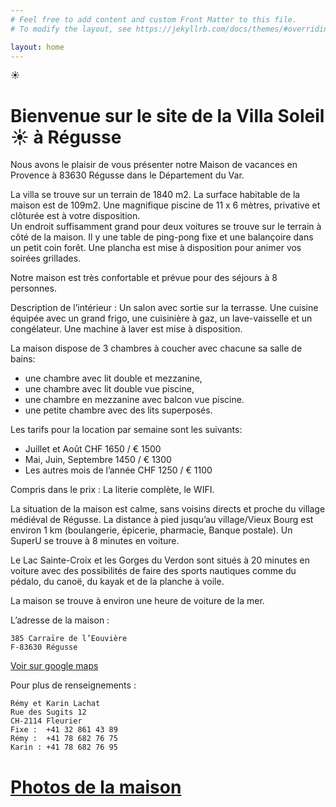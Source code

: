 ```yaml
---
# Feel free to add content and custom Front Matter to this file.
# To modify the layout, see https://jekyllrb.com/docs/themes/#overriding-theme-defaults

layout: home
---
```


☀️
# Bienvenue sur le site de la Villa Soleil ☀️ à Régusse

Nous avons le plaisir de vous présenter notre Maison de vacances en Provence à 83630 Régusse dans le Département du Var.

La villa se trouve sur un terrain de 1840 m2. 
La surface habitable de la maison est de 109m2. 
Une magnifique piscine de 11 x 6 mètres, privative et clôturée est à votre disposition.  
Un endroit suffisamment grand pour deux voitures se trouve sur le terrain à côté de la maison. Il y une table de ping-pong fixe et une balançoire dans un petit coin forêt.
Une plancha est mise à disposition pour animer vos soirées grillades.

Notre maison est très confortable et prévue pour des séjours à 8 personnes.

Description de l’intérieur :
Un salon avec sortie sur la terrasse. 
Une cuisine équipée avec un grand frigo, une cuisinière à gaz, un lave-vaisselle et un congélateur. 
Une machine à laver est mise à disposition.

La maison dispose de 3 chambres à coucher avec chacune sa salle de bains:
- une chambre avec lit double et mezzanine,
- une chambre avec lit double vue piscine,
- une chambre en mezzanine avec balcon vue piscine.
- une petite chambre avec des lits superposés.

Les tarifs pour la location par semaine sont les suivants:

- Juillet et Août CHF 1650 / € 1500
- Mai, Juin, Septembre 1450 / € 1300
- Les autres mois de l’année CHF 1250 / € 1100


Compris dans le prix : La literie complète, le WIFI.

La situation de la maison est calme, sans voisins directs et proche du village médiéval de Régusse. La distance à pied jusqu’au village/Vieux Bourg est environ 1 km (boulangerie, épicerie, pharmacie, Banque postale). Un SuperU se trouve à 8 minutes en voiture.

Le Lac Sainte-Croix et les Gorges du Verdon sont situés à 20 minutes en voiture avec des possibilités de faire des sports nautiques comme du pédalo, du canoë, du kayak et de la planche à voile.

La maison se trouve à environ une heure de voiture de la mer.

L’adresse de la maison :
```
385 Carraïre de l’Eouvière
F-83630 Régusse
```
[Voir sur google maps][lien_adresse]

Pour plus de renseignements :
```
Rémy et Karin Lachat
Rue des Sugits 12
CH-2114 Fleurier
Fixe :  +41 32 861 43 89 
Rémy :  +41 78 682 76 75 
Karin : +41 78 682 76 95

```

# [Photos de la maison][lien_photos]

[lien_photos]: https://drive.google.com/drive/folders/1u66HSnmbkkYKqmUwEsGjTzSHbqHs_sT5?usp=sharing
[lien_adresse]: https://goo.gl/maps/pRXoCnDuEWykw3zU7
